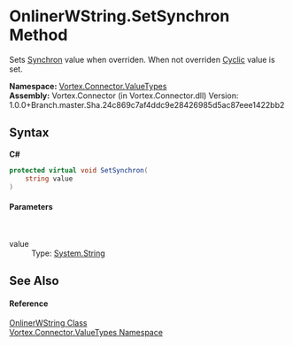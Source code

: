 # OnlinerWString.SetSynchron Method 
 

Sets <a href="P_Vortex_Connector_ValueTypes_OnlinerWString_Synchron.md">Synchron</a> value when overriden. When not overriden <a href="P_Vortex_Connector_ValueTypes_OnlinerWString_Cyclic.md">Cyclic</a> value is set.

**Namespace:**&nbsp;<a href="N_Vortex_Connector_ValueTypes.md">Vortex.Connector.ValueTypes</a><br />**Assembly:**&nbsp;Vortex.Connector (in Vortex.Connector.dll) Version: 1.0.0+Branch.master.Sha.24c869c7af4ddc9e28426985d5ac87eee1422bb2

## Syntax

**C#**<br />
``` C#
protected virtual void SetSynchron(
	string value
)
```


#### Parameters
&nbsp;<dl><dt>value</dt><dd>Type: <a href="https://docs.microsoft.com/dotnet/api/system.string" target="_blank">System.String</a><br /></dd></dl>

## See Also


#### Reference
<a href="T_Vortex_Connector_ValueTypes_OnlinerWString.md">OnlinerWString Class</a><br /><a href="N_Vortex_Connector_ValueTypes.md">Vortex.Connector.ValueTypes Namespace</a><br />